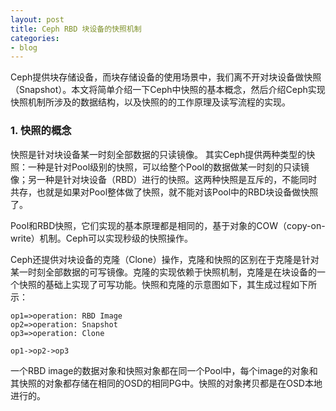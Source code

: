 ```yaml
---
layout: post
title: Ceph RBD 块设备的快照机制
categories:
- blog
---
```


Ceph提供块存储设备，而块存储设备的使用场景中，我们离不开对块设备做快照（Snapshot）。本文将简单介绍一下Ceph中快照的基本概念，然后介绍Ceph实现快照机制所涉及的数据结构，以及快照的的工作原理及读写流程的实现。

### 1. 快照的概念
快照是针对块设备某一时刻全部数据的只读镜像。
其实Ceph提供两种类型的快照：一种是针对Pool级别的快照，可以给整个Pool的数据做某一时刻的只读镜像；另一种是针对块设备（RBD）进行的快照。这两种快照是互斥的，不能同时共存，也就是如果对Pool整体做了快照，就不能对该Pool中的RBD块设备做快照了。

Pool和RBD快照，它们实现的基本原理都是相同的，基于对象的COW（copy-on-write）机制。Ceph可以实现秒级的快照操作。

Ceph还提供对块设备的克隆（Clone）操作，克隆和快照的区别在于克隆是针对某一时刻全部数据的可写镜像。克隆的实现依赖于快照机制，克隆是在块设备的一个快照的基础上实现了可写功能。快照和克隆的示意图如下，其生成过程如下所示：

```flow
op1=>operation: RBD Image
op2=>operation: Snapshot
op3=>operation: Clone

op1->op2->op3
```

一个RBD image的数据对象和快照对象都在同一个Pool中，每个image的对象和其快照的对象都存储在相同的OSD的相同PG中。快照的对象拷贝都是在OSD本地进行的。


